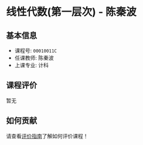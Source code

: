 # 线性代数(第一层次) - 陈秦波

## 基本信息

- 课程号: `00010011C`
- 任课教师: 陈秦波
- 上课专业: 计科

## 课程评价

暂无

## 如何贡献

请查看[评价指南](../how-to-comment.md)了解如何评价课程！
